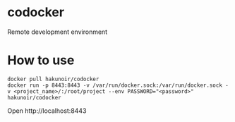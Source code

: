 # codocker
Remote development environment

# How to use
```
docker pull hakunoir/codocker
docker run -p 8443:8443 -v /var/run/docker.sock:/var/run/docker.sock -v <project_name>/:/root/project --env PASSWORD="<password>" hakunoir/codocker
```
Open http://localhost:8443
